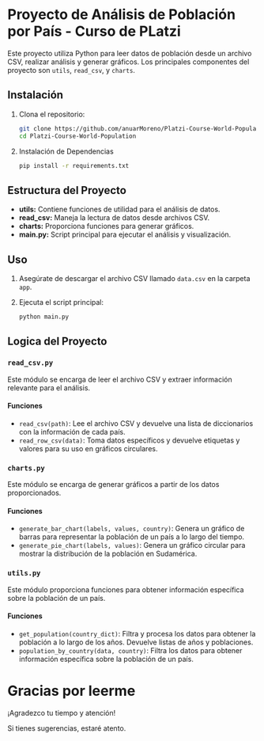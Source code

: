 # Proyecto de Análisis de Población por País - Curso de PLatzi

Este proyecto utiliza Python para leer datos de población desde un archivo CSV, realizar análisis y generar gráficos. Los principales componentes del proyecto son `utils`, `read_csv`, y `charts`.

## Instalación

1. Clona el repositorio:

   ```bash
   git clone https://github.com/anuarMoreno/Platzi-Course-World-Population.git
   cd Platzi-Course-World-Population
   ```
2. Instalación de Dependencias

    ```bash
    pip install -r requirements.txt
    ```
## Estructura del Proyecto

- **utils:** Contiene funciones de utilidad para el análisis de datos.
- **read_csv:** Maneja la lectura de datos desde archivos CSV.
- **charts:** Proporciona funciones para generar gráficos.
- **main.py:** Script principal para ejecutar el análisis y visualización.

## Uso

1. Asegúrate de descargar el archivo CSV llamado `data.csv` en la carpeta `app`.
2. Ejecuta el script principal:

    ```bash
    python main.py
    ```
## Logica del Proyecto

### `read_csv.py`

Este módulo se encarga de leer el archivo CSV y extraer información relevante para el análisis.

#### Funciones

- `read_csv(path)`: Lee el archivo CSV y devuelve una lista de diccionarios con la información de cada país.
- `read_row_csv(data)`: Toma datos específicos y devuelve etiquetas y valores para su uso en gráficos circulares.

### `charts.py`

Este módulo se encarga de generar gráficos a partir de los datos proporcionados.

#### Funciones

- `generate_bar_chart(labels, values, country)`: Genera un gráfico de barras para representar la población de un país a lo largo del tiempo.
- `generate_pie_chart(labels, values)`: Genera un gráfico circular para mostrar la distribución de la población en Sudamérica.

### `utils.py`

Este módulo proporciona funciones para obtener información específica sobre la población de un país.

#### Funciones

- `get_population(country_dict)`: Filtra y procesa los datos para obtener la población a lo largo de los años. Devuelve listas de años y poblaciones.
- `population_by_country(data, country)`: Filtra los datos para obtener información específica sobre la población de un país.

# Gracias por leerme

¡Agradezco tu tiempo y atención!

Si tienes sugerencias, estaré atento.

